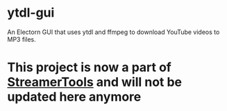 # ytdl-gui

An Electorn GUI that uses ytdl and ffmpeg to download YouTube videos to MP3 files.

# **This project is now a part of [StreamerTools](https://github.com/hunter-ltd/StreamerTools) and will not be updated here anymore**
